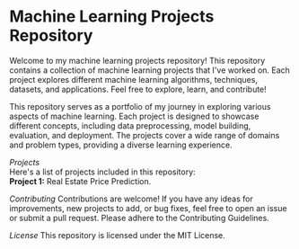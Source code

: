 # Machine Learning Projects Repository
Welcome to my machine learning projects repository! This repository contains a collection of machine learning projects that I've worked on. Each project explores different machine learning algorithms, techniques, datasets, and applications. Feel free to explore, learn, and contribute!

This repository serves as a portfolio of my journey in exploring various aspects of machine learning. Each project is designed to showcase different concepts, including data preprocessing, model building, evaluation, and deployment. The projects cover a wide range of domains and problem types, providing a diverse learning experience.

*Projects*<br />
Here's a list of projects included in this repository:<br />
**Project 1:** Real Estate Price Prediction.

*Contributing*
Contributions are welcome! If you have any ideas for improvements, new projects to add, or bug fixes, feel free to open an issue or submit a pull request. Please adhere to the Contributing Guidelines.

*License*
This repository is licensed under the MIT License.
